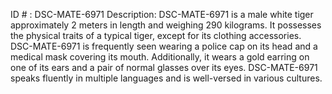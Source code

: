 ID # : DSC-MATE-6971
Description: DSC-MATE-6971 is a male white tiger approximately 2 meters in length and weighing 290 kilograms. It possesses the physical traits of a typical tiger, except for its clothing accessories. DSC-MATE-6971 is frequently seen wearing a police cap on its head and a medical mask covering its mouth. Additionally, it wears a gold earring on one of its ears and a pair of normal glasses over its eyes. DSC-MATE-6971 speaks fluently in multiple languages and is well-versed in various cultures.